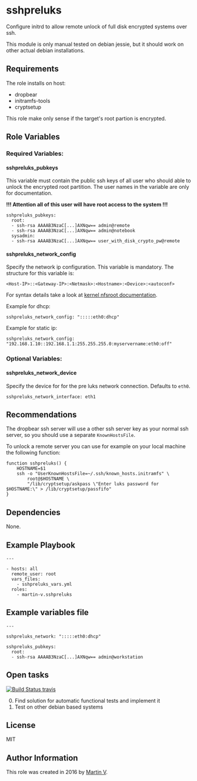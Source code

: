 sshpreluks
==========

Configure initrd to allow remote unlock of full disk encrypted systems over ssh.


This module is only manual tested on debian jessie, but it should work on other
actual debian installations.


Requirements
------------

The role installs on host:

  * dropbear
  * initramfs-tools
  * cryptsetup


This role make only sense if the target's root partion is encrypted.


Role Variables
--------------

### Required Variables:

#### sshpreluks_pubkeys

This variable must contain the public ssh keys of all user who should able to unlock the encrypted root partition. The user names in the variable are only for
documentation.

**!!! Attention all of this user will have root access to the system !!!**

	sshpreluks_pubkeys:
	  root:
	  - ssh-rsa AAAAB3NzaC[...]AXNqw== admin@remote
	  - ssh-rsa AAAAB3NzaC[...]AXNqw== admin@notebook
	  sysadmin:
	  - ssh-rsa AAAAB3NzaC[...]AXNqw== user_with_disk_crypto_pw@remote


#### sshpreluks_network_config

Specify the network ip configuration. This variable is mandatory. The structure for this variable is:

	<Host-IP>::<Gateway-IP>:<Netmask>:<Hostname>:<Device>:<autoconf>

For syntax details take a look at [kernel nfsroot documentation](
https://www.kernel.org/doc/Documentation/filesystems/nfs/nfsroot.txt).

Example for dhcp:

	sshpreluks_network_config: ":::::eth0:dhcp"

Example for static ip:

	sshpreluks_network_config: "192.168.1.10::192.168.1.1:255.255.255.0:myservername:eth0:off"


### Optional Variables:

#### sshpreluks_network_device

Specify the device for for the pre luks network connection. Defaults to `eth0`.

	sshpreluks_network_interface: eth1



Recommendations
---------------

The dropbear ssh server will use a other ssh server key as your normal ssh server, so you
should use a separate `KnownHostsFile`.

To unlock a remote server you can use for example on your local machine the following function:

	function sshpreluks() {
		HOSTNAME=$1
		ssh -o "UserKnownHostsFile=~/.ssh/known_hosts.initramfs" \
			root@$HOSTNAME \
			"/lib/cryptsetup/askpass \"Enter luks password for $HOSTNAME:\" > /lib/cryptsetup/passfifo"
	}


Dependencies
------------

None.


Example Playbook
----------------

	---

	- hosts: all
	  remote_user: root
	  vars_files:
		- sshpreluks_vars.yml
	  roles:
		- martin-v.sshpreluks



Example variables file
----------------------

	---

	sshpreluks_network: ":::::eth0:dhcp"

	sshpreluks_pubkeys:
	  root:
	  - ssh-rsa AAAAB3NzaC[...]AXNqw== admin@workstation


Open tasks
----------

[![Build Status travis](https://travis-ci.org/martin-v/ansible-sshpreluks.svg?branch=master)](https://travis-ci.org/martin-v/ansible-sshpreluks)

0. Find solution for automatic functional tests and implement it
0. Test on other debian based systems


License
-------

MIT

Author Information
------------------

This role was created in 2016 by [Martin V](https://github.com/martin-v).
